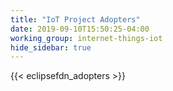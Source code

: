 ```yaml
---
title: "IoT Project Adopters"
date: 2019-09-10T15:50:25-04:00
working_group: internet-things-iot
hide_sidebar: true
---
```


{{< eclipsefdn_adopters >}}